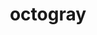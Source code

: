---
title: octogray
slug: octogray
github_link: https://github.com/rcmdnk/octogray
demo_preview: http://rcmdnk.github.io/
demo_screenshot: 
description: Gray calm theme. Attached setup script helps you to setup with some
  3rd party plugins.
---